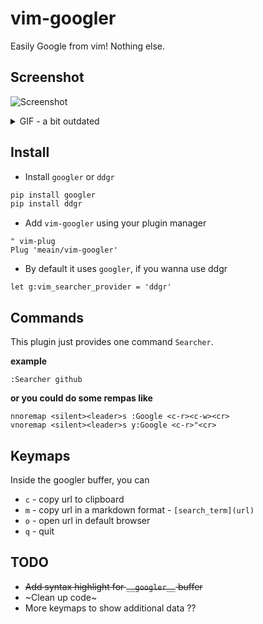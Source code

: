 # vim-googler

Easily Google from vim! Nothing else.

## Screenshot
![Screenshot](https://i.imgur.com/tgooB0Z.png)
<details>
<summary> GIF - a bit outdated </summary>
<br>
![GIF](https://i.imgur.com/dL7z2PJ.gif)
</details>

## Install

* Install `googler` or `ddgr`
```bash
pip install googler
pip install ddgr
```

* Add `vim-googler` using your plugin manager

```vim
" vim-plug
Plug 'meain/vim-googler'
```

* By default it uses `googler`, if you wanna use ddgr
```
let g:vim_searcher_provider = 'ddgr'
```

## Commands

This plugin just provides one command `Searcher`.

**example**
```vim
:Searcher github
```

**or you could do some rempas like**
```vim
nnoremap <silent><leader>s :Google <c-r><c-w><cr>
vnoremap <silent><leader>s y:Google <c-r>"<cr>
```

## Keymaps

Inside the googler buffer, you can

* `c` - copy url to clipboard
* `m` - copy url in a markdown format - `[search_term](url)`
* `o` - open url in default browser
* `q` - quit

## TODO

* ~~Add syntax highlight for `__googler__` buffer~~
* ~Clean up code~
* More keymaps to show additional data ??
